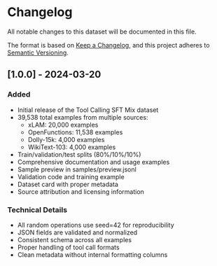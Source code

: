 # Changelog

All notable changes to this dataset will be documented in this file.

The format is based on [Keep a Changelog](https://keepachangelog.com/en/1.0.0/),
and this project adheres to [Semantic Versioning](https://semver.org/spec/v2.0.0.html).

## [1.0.0] - 2024-03-20

### Added

- Initial release of the Tool Calling SFT Mix dataset
- 39,538 total examples from multiple sources:
  - xLAM: 20,000 examples
  - OpenFunctions: 11,538 examples
  - Dolly-15k: 4,000 examples
  - WikiText-103: 4,000 examples
- Train/validation/test splits (80%/10%/10%)
- Comprehensive documentation and usage examples
- Sample preview in samples/preview.jsonl
- Validation code and training example
- Dataset card with proper metadata
- Source attribution and licensing information

### Technical Details

- All random operations use seed=42 for reproducibility
- JSON fields are validated and normalized
- Consistent schema across all examples
- Proper handling of tool call formats
- Clean metadata without internal formatting columns
